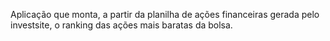 Aplicação que monta, a partir da planilha de ações financeiras gerada pelo investsite, o ranking das ações mais baratas da bolsa.
